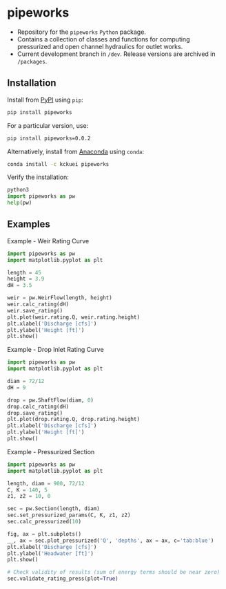# pipeworks
* Repository for the `pipeworks` `Python` package. 
* Contains a collection of classes and functions for computing pressurized and open channel hydraulics for outlet works.
* Current development branch in `/dev`. Release versions are archived in `/packages`.


## Installation
Install from [PyPI](https://pypi.org/project/pipeworks/) using `pip`:
```bash
pip install pipeworks
```

For a particular version, use:
```bash
pip install pipeworks=0.0.2
```


Alternatively, install from [Anaconda](https://anaconda.org/kckuei/pipeworks) using `conda`:
```bash
conda install -c kckuei pipeworks
```

Verify the installation:
```python
python3
import pipeworks as pw
help(pw)
```

## Examples

Example - Weir Rating Curve
```python
import pipeworks as pw
import matplotlib.pyplot as plt

length = 45
height = 3.9
dH = 3.5

weir = pw.WeirFlow(length, height)
weir.calc_rating(dH)
weir.save_rating()
plt.plot(weir.rating.Q, weir.rating.height)
plt.xlabel('Discharge [cfs]')
plt.ylabel('Height [ft]')
plt.show()
```

Example - Drop Inlet Rating Curve
```python
import pipeworks as pw
import matplotlib.pyplot as plt

diam = 72/12
dH = 9

drop = pw.ShaftFlow(diam, 0)
drop.calc_rating(dH)
drop.save_rating()
plt.plot(drop.rating.Q, drop.rating.height)
plt.xlabel('Discharge [cfs]')
plt.ylabel('Height [ft]')
plt.show()

```

Example - Pressurized Section
```python
import pipeworks as pw
import matplotlib.pyplot as plt

length, diam = 900, 72/12
C, K = 140, 5
z1, z2 = 10, 0

sec = pw.Section(length, diam)
sec.set_pressurized_params(C, K, z1, z2)
sec.calc_pressurized(10)

fig, ax = plt.subplots()
__, ax = sec.plot_pressurized('Q', 'depths', ax = ax, c='tab:blue')
plt.xlabel('Discharge [cfs]')
plt.ylabel('Headwater [ft]')
plt.show()  

# Check validity of results (sum of energy terms should be near zero)
sec.validate_rating_press(plot=True)
```
